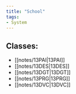 ```yaml
---
title: "School"
tags:
- System
---
```

## Classes:
- [[notes/13PAI|13PAI]]
- [[notes/13DES|13DES]]
- [[notes/13DGT|13DGT]]
- [[notes/13PRG|13PRG]]
- [[notes/13DVC|13DVC]]